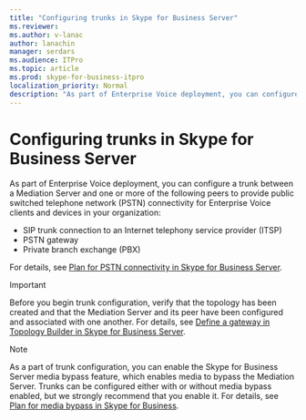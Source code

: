 ```yaml
---
title: "Configuring trunks in Skype for Business Server"
ms.reviewer: 
ms.author: v-lanac
author: lanachin
manager: serdars
ms.audience: ITPro
ms.topic: article
ms.prod: skype-for-business-itpro
localization_priority: Normal
description: "As part of Enterprise Voice deployment, you can configure a trunk between a Mediation Server and one or more peers to provide public switched telephone network (PSTN) connectivity for Enterprise Voice clients and devices in your organization."
---
```


# Configuring trunks in Skype for Business Server

As part of Enterprise Voice deployment, you can configure a trunk between a Mediation Server and one or more of the following peers to provide public switched telephone network (PSTN) connectivity for Enterprise Voice clients and devices in your organization:

- SIP trunk connection to an Internet telephony service provider (ITSP)
- PSTN gateway
- Private branch exchange (PBX)

For details, see [Plan for PSTN connectivity in Skype for Business Server](../../plan-your-deployment/enterprise-voice-solution/pstn-connectivity-0.md).

> [!IMPORTANT]
> Before you begin trunk configuration, verify that the topology has been created and that the Mediation Server and its peer have been configured and associated with one another. For details, see [Define a gateway in Topology Builder in Skype for Business Server](../../deploy/deploy-enterprise-voice/define-a-gateway.md).

> [!NOTE]
> As a part of trunk configuration, you can enable the Skype for Business Server media bypass feature, which enables media to bypass the Mediation Server. Trunks can be configured either with or without media bypass enabled, but we strongly recommend that you enable it. For details, see [Plan for media bypass in Skype for Business](../../plan-your-deployment/enterprise-voice-solution/media-bypass.md).
